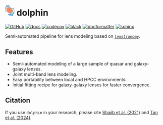 # <img src="logo.png" alt="logo" width="30"/> dolphin

[![GitHub](https://github.com/ajshajib/dolphin/workflows/CI/badge.svg)](https://github.com/ajshajib/dolphin/actions)
[![docs](https://readthedocs.org/projects/dolphin-docs/badge/?version=latest)](https://dolphin-docs.readthedocs.io/en/latest/?badge=latest)
[![codecov](https://codecov.io/gh/ajshajib/dolphin/graph/badge.svg?token=WZVXZS9GF1)](https://codecov.io/gh/ajshajib/dolphin)
[![black](https://img.shields.io/badge/code%20style-black-000000.svg)](https://github.com/psf/black)
[![docformatter](https://img.shields.io/badge/%20formatter-docformatter-fedcba.svg)](https://github.com/PyCQA/docformatter)
[![sphinx](https://img.shields.io/badge/%20style-sphinx-0a507a.svg)](https://www.sphinx-doc.org/en/master/usage/index.html)

Semi-automated pipeline for lens modeling based on
[`lenstronomy`](https://github.com/sibirrer/lenstronomy).

## Features

-   Semi-automated modeling of a large sample of quasar and
    galaxy-galaxy lenses.
-   Joint multi-band lens modeling.
-   Easy portability between local and HPCC environments.
-   Initial fitting recipe for galaxy-galaxy lenses for faster
    convergence.

## Citation

If you use `dolphin` in your research, please cite [Shajib
et al.
(2021)](https://ui.adsabs.harvard.edu/abs/2021MNRAS.503.2380S/abstract)
and [Tan et al.
(2024)](https://ui.adsabs.harvard.edu/abs/2023arXiv231109307T/abstract).
